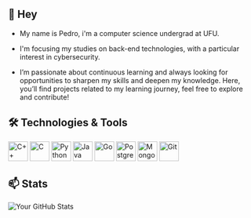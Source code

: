 ## 👋 Hey

- My name is Pedro, i'm a computer science undergrad at UFU.
  
- I'm focusing my studies on back-end technologies, with a particular interest in cybersecurity.
  
- I’m passionate about continuous learning and always looking for opportunities to sharpen my skills and deepen my knowledge. Here, you’ll find projects related to my learning journey, feel free to explore and contribute!


## 🛠 Technologies & Tools

<p align="left">
   <!-- C++ -->
   <img src="https://cdn.jsdelivr.net/gh/devicons/devicon/icons/cplusplus/cplusplus-original.svg" width="40" height="40" alt="C++"/>
   <!-- C -->
   <img src="https://cdn.jsdelivr.net/gh/devicons/devicon/icons/c/c-original.svg" width="40" height="40" alt="C"/>
   <!-- Python -->
   <img src="https://cdn.jsdelivr.net/gh/devicons/devicon/icons/python/python-original.svg" width="40" height="40" alt="Python"/>
   <!-- Java -->
   <img src="https://cdn.jsdelivr.net/gh/devicons/devicon/icons/java/java-original.svg" width="40" height="40" alt="Java"/>
   <!-- Go -->
   <img src="https://cdn.jsdelivr.net/gh/devicons/devicon/icons/go/go-original.svg" width="40" height="40" alt="Go"/>
   <!-- PostgreSQL -->
   <img src="https://cdn.jsdelivr.net/gh/devicons/devicon/icons/postgresql/postgresql-original.svg" width="40" height="40" alt="PostgreSQL"/>
   <!-- MongoDB -->
   <img src="https://cdn.jsdelivr.net/gh/devicons/devicon/icons/mongodb/mongodb-original.svg" width="40" height="40" alt="MongoDB"/>
   <!-- Git -->
   <img src="https://cdn.jsdelivr.net/gh/devicons/devicon/icons/git/git-original.svg" width="40" height="40" alt="Git"/>
</p>


## 📫 Stats
![Your GitHub Stats](https://github-readme-stats.vercel.app/api?username=UnderworldBlues&show_icons=true&theme=tokyonight)
